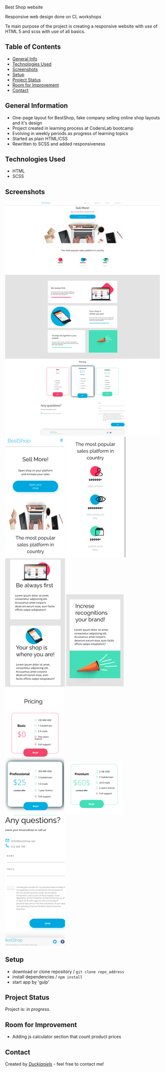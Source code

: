 Best Shop website

Responsive web design done on CL workshops

Te main purpose of the project is creating a responsive website with use of HTML 5 and scss with use of all basics.

## Table of Contents

* [General Info](#general-information)
* [Technologies Used](#technologies-used)
* [Screenshots](#screenshots)
* [Setup](#setup)
* [Project Status](#project-status)
* [Room for Improvement](#room-for-improvement)
* [Contact](#contact)

## General Information

- One-page layout for BestShop, fake company selling online shop layouts and it's design
- Project created in learning process at CodersLab bootcamp
- Evolving in weekly periods as progress of learning topics
- Started as plain HTML/CSS
- Rewritten to SCSS and added responsiveness

## Technologies Used

- HTML
- SCSS

## Screenshots

![1](./images/ss1.png)
![1](./images/ss2.png)
![1](./images/ss3.png)
![1](./images/ss4.png)
![1](./images/ss5.png)
![1](./images/ss6.png)
![1](./images/ss7.png)
![1](./images/ss8.png)
![1](./images/ss9.png)
![1](./images/ss10.png)

## Setup

- download or clone repository / `git clone repo_address`
- install dependencies / `npm install`
- start app by 'gulp'

## Project Status

Project is: _in progress_.

[//]: # (Assumed learning task completed.)

## Room for Improvement

- Adding js calculator section that count product prices

## Contact

Created by [_Duckjaniels_](https://www.linkedin.com/in/maksym-kaczorowski-008b3a154/) - feel free to contact me!
